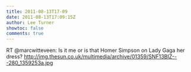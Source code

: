 ```yaml
---
title: 2011-08-13T17-09
date: 2011-08-13T17:09:15Z
author: Lee Turner
showtoc: false
comments: true
---
```


RT @marcwitteveen: Is it me or is that Homer Simpson on Lady Gaga her dress? http://img.thesun.co.uk/multimedia/archive/01359/SNF13BIZ---280_1359253a.jpg

